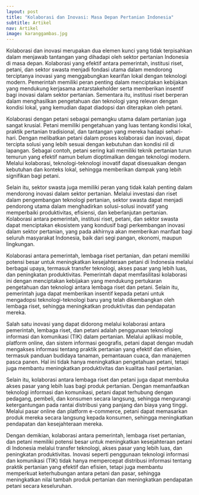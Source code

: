 ```yaml
---
layout: post
title: "Kolaborasi dan Inovasi: Masa Depan Pertanian Indonesia"
subtitle: Artikel
nav: Artikel
image: karanggambas.jpg
---
```


Kolaborasi dan inovasi merupakan dua elemen kunci yang tidak terpisahkan dalam menjawab tantangan yang dihadapi oleh sektor pertanian Indonesia di masa depan. Kolaborasi yang efektif antara pemerintah, institusi riset, petani, dan sektor swasta menjadi fondasi utama dalam mendorong terciptanya inovasi yang menggabungkan kearifan lokal dengan teknologi modern. Pemerintah memiliki peran penting dalam menciptakan kebijakan yang mendukung kerjasama antarstakeholder serta memberikan insentif bagi inovasi dalam sektor pertanian. Sementara itu, institusi riset berperan dalam menghasilkan pengetahuan dan teknologi yang relevan dengan kondisi lokal, yang kemudian dapat diadopsi dan diterapkan oleh petani.

Kolaborasi dengan petani sebagai pemangku utama dalam pertanian juga sangat krusial. Petani memiliki pengetahuan yang luas tentang kondisi lokal, praktik pertanian tradisional, dan tantangan yang mereka hadapi sehari-hari. Dengan melibatkan petani dalam proses kolaborasi dan inovasi, dapat tercipta solusi yang lebih sesuai dengan kebutuhan dan kondisi riil di lapangan. Sebagai contoh, petani sering kali memiliki teknik pertanian turun temurun yang efektif namun belum dioptimalkan dengan teknologi modern. Melalui kolaborasi, teknologi-teknologi inovatif dapat disesuaikan dengan kebutuhan dan konteks lokal, sehingga memberikan dampak yang lebih signifikan bagi petani.

Selain itu, sektor swasta juga memiliki peran yang tidak kalah penting dalam mendorong inovasi dalam sektor pertanian. Melalui investasi dan riset dalam pengembangan teknologi pertanian, sektor swasta dapat menjadi pendorong utama dalam menghadirkan solusi-solusi inovatif yang memperbaiki produktivitas, efisiensi, dan keberlanjutan pertanian. Kolaborasi antara pemerintah, institusi riset, petani, dan sektor swasta dapat menciptakan ekosistem yang kondusif bagi perkembangan inovasi dalam sektor pertanian, yang pada akhirnya akan memberikan manfaat bagi seluruh masyarakat Indonesia, baik dari segi pangan, ekonomi, maupun lingkungan.

Kolaborasi antara pemerintah, lembaga riset pertanian, dan petani memiliki potensi besar untuk meningkatkan kesejahteraan petani di Indonesia melalui berbagai upaya, termasuk transfer teknologi, akses pasar yang lebih luas, dan peningkatan produktivitas. Pemerintah dapat memfasilitasi kolaborasi ini dengan menciptakan kebijakan yang mendukung pertukaran pengetahuan dan teknologi antara lembaga riset dan petani. Selain itu, pemerintah juga dapat memberikan insentif kepada petani untuk mengadopsi teknologi-teknologi baru yang telah dikembangkan oleh lembaga riset, sehingga meningkatkan produktivitas dan pendapatan mereka.

Salah satu inovasi yang dapat didorong melalui kolaborasi antara pemerintah, lembaga riset, dan petani adalah penggunaan teknologi informasi dan komunikasi (TIK) dalam pertanian. Melalui aplikasi mobile, platform online, dan sistem informasi geografis, petani dapat dengan mudah mengakses informasi tentang praktik pertanian yang efektif dan efisien, termasuk panduan budidaya tanaman, pemantauan cuaca, dan manajemen pasca panen. Hal ini tidak hanya meningkatkan pengetahuan petani, tetapi juga membantu meningkatkan produktivitas dan kualitas hasil pertanian.

Selain itu, kolaborasi antara lembaga riset dan petani juga dapat membuka akses pasar yang lebih luas bagi produk pertanian. Dengan memanfaatkan teknologi informasi dan komunikasi, petani dapat terhubung dengan pedagang, pembeli, dan konsumen secara langsung, sehingga mengurangi ketergantungan pada rantai distribusi yang panjang dan biaya yang tinggi. Melalui pasar online dan platform e-commerce, petani dapat memasarkan produk mereka secara langsung kepada konsumen, sehingga meningkatkan pendapatan dan kesejahteraan mereka.

Dengan demikian, kolaborasi antara pemerintah, lembaga riset pertanian, dan petani memiliki potensi besar untuk meningkatkan kesejahteraan petani di Indonesia melalui transfer teknologi, akses pasar yang lebih luas, dan peningkatan produktivitas. Inovasi seperti penggunaan teknologi informasi dan komunikasi (TIK) tidak hanya mempercepat distribusi informasi tentang praktik pertanian yang efektif dan efisien, tetapi juga membantu memperkuat keterhubungan antara petani dan pasar, sehingga meningkatkan nilai tambah produk pertanian dan meningkatkan pendapatan petani secara keseluruhan.
